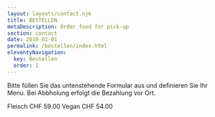 ```yaml
---
layout: layouts/contact.njk
title: BESTELLEN
metaDescription: Order food for pick-up
section: contact
date: 2018-01-01
permalink: /bestellen/index.html
eleventyNavigation:
  key: Bestellen
  order: 1
---
```

Bitte füllen Sie das untenstehende Formular aus und definieren Sie Ihr Menu. Bei Abbholung erfolgt die Bezahlung vor Ort.


Fleisch CHF 59.00
Vegan CHF 54.00